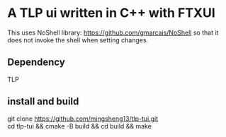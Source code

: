 # A TLP ui written in C++ with FTXUI
This uses NoShell library: https://github.com/gmarcais/NoShell so that it does not invoke the shell when setting changes.

## Dependency
TLP

## install and build
git clone https://github.com/mingsheng13/tlp-tui.git \
cd tlp-tui && cmake -B build && cd build && make
